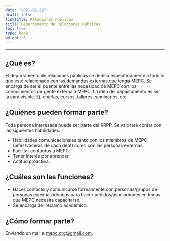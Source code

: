 ```yaml
---
date: "2021-01-22"
draft: false
linktitle: Relaciones Públicas
title: Departamento de Relaciones Públicas
toc: true
type: book
weight: 6
---
```

---
## **¿Qué es?**

El departamento de relaciones públicas se dedica específicamente a todo lo que esté relacionado con las demandas externas que tenga MEPC. Se encarga de ser el puente entre las necesidad de MEPC con los conocimientos de gente externa a MEPC. La idea del departamento es ser la cara visible. Ej. charlas, cursos, talleres, seminarios, etc


## **¿Quiénes pueden formar parte?**

Toda persona interesada puede ser parte del RRPP. Se valorará contar con las siguientes habilidades:

- Habilidades comunicacionales tanto con los miembros de MEPC (jefes/vocerxs de cada dept) como con las personas externas.
- Facilitar contactos a MEPC.
- Tener interés por aprender
- Actitud proactiva.

## **¿Cuáles son las funciones?**

- Hacer contacto y comunicarse formalmente con personas/grupos de personas externas idóneas para hacer pedidos/asociaciones en temas que MEPC necesita capacitarse.
- Se encarga del reclamo académico.

## **¿Cómo formar parte?**

Enviando un mail a mepc.org@gmail.com.
